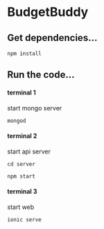# BudgetBuddy

## Get dependencies...
`npm install`

## Run the code...

#### terminal 1
start mongo server

`mongod`

#### terminal 2
start api server

`cd server`

`npm start`

#### terminal 3
start web

`ionic serve`
